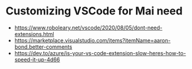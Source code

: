 # Customizing VSCode for Mai need
- https://www.roboleary.net/vscode/2020/08/05/dont-need-extensions.html
- https://marketplace.visualstudio.com/items?itemName=aaron-bond.better-comments
- https://dev.to/azure/is-your-vs-code-extension-slow-heres-how-to-speed-it-up-4d66